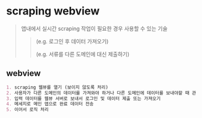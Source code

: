 # scraping webview

> 앱내에서 실시간 scraping 작업이 필요한 경우 사용할 수 있는 기술
>
> > (e.g. 로그인 후 데이터 가져오기)
> >
> > (e.g. 서류를 다른 도메인에 대신 제출하기)

## webview

```markdown
1. scraping 웹뷰를 열기 (보이지 않도록 처리)
2. 사용자가 다른 도메인의 데이터를 가져와야 하거나 다른 도메인에 데이터를 보내야할 때 관련 데이터 입력
3. 입력 데이터를 웹뷰 서버로 보내서 로그인 및 데이터 제출 또는 가져오기
4. 메세지로 메인 앱으로 완료 데이터 전송
5. 이어서 로직 처리
```
